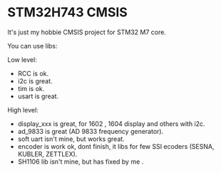 # STM32H743 CMSIS
It's just my hobbie CMSIS project for STM32  M7 core. 

You can use libs:

Low level:
    
- RCC is ok.
- i2c is great.
- tim is ok.
- usart is great.

High level:

- display_xxx is great, for 1602 , 1604 display and others with i2c.
- ad_9833 is great  (AD 9833 frequency generator).
- soft uart isn't mine, but works great.
- encoder is work ok, dont finish, it libs for few SSI ecoders (SESNA, KUBLER, ZETTLEX).
- SH1106 lib isn't mine, but has fixed by me .
